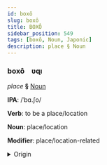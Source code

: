 ```yaml
---
id: boxô
slug: boxô
title: BOXÔ
sidebar_position: 549
tags: [boxô, Noun, Japonic]
description: place § Noun
---
```


### boxô&emsp;<span kind="abugida">ʋɋı</span>

*place* **§** [Noun](../../tags/Noun)

**IPA**: /ˈbɑ.ʃo/

**Verb**: to be a place/location

**Noun**: place/location

**Modifier**: place/location-related

<details>
    <summary>Origin</summary>
    Japanese ばしょ basho [ba̠ɕo̞]<br/>
    <em>Japonic Language Family</em>
</details>